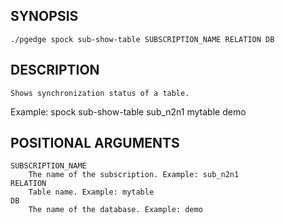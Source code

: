 ## SYNOPSIS
    ./pgedge spock sub-show-table SUBSCRIPTION_NAME RELATION DB
 
## DESCRIPTION
    Shows synchronization status of a table. 

Example: spock sub-show-table sub_n2n1 mytable demo
 
## POSITIONAL ARGUMENTS
    SUBSCRIPTION_NAME
        The name of the subscription. Example: sub_n2n1
    RELATION
        Table name. Example: mytable
    DB
        The name of the database. Example: demo
